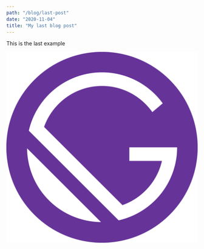 ```yaml
---
path: "/blog/last-post"
date: "2020-11-04"
title: "My last blog post"
---
```



This is the last example

![](../images/gatsby-icon.png)
